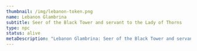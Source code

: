```yaml
---
thumbnail: /img/lebanon-token.png
name: Lebanon Glambrina
subtitle: Seer of the Black Tower and servant to the Lady of Thorns
type: npc
status: alive
metaDescription: "Lebanon Glambrina: Seer of the Black Tower and servant to the Lady of Thorns"
---
```

